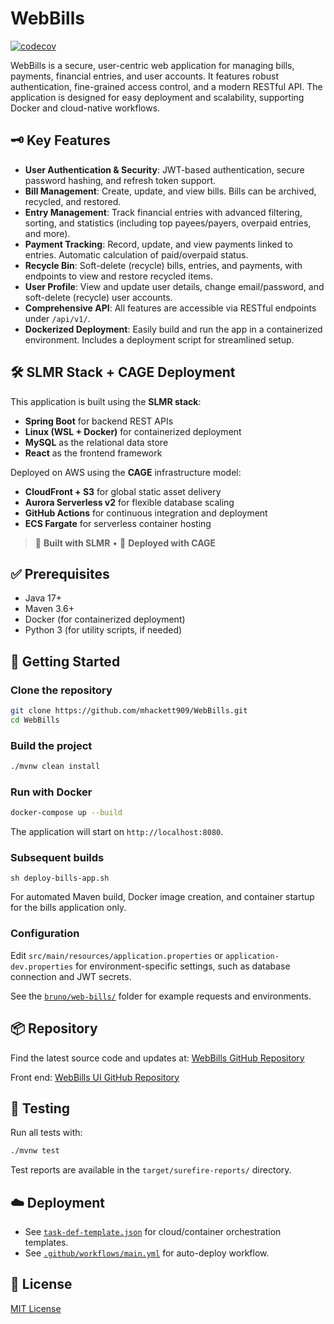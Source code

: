 # WebBills

[![codecov](https://codecov.io/gh/mhackett909/WebBills/branch/main/graph/badge.svg)](https://codecov.io/gh/mhackett909/WebBills)

WebBills is a secure, user-centric web application for managing bills, payments, financial entries, and user accounts. It features robust authentication, fine-grained access control, and a modern RESTful API. The application is designed for easy deployment and scalability, supporting Docker and cloud-native workflows.

## 🗝️ Key Features

- **User Authentication & Security**: JWT-based authentication, secure password hashing, and refresh token support.
- **Bill Management**: Create, update, and view bills. Bills can be archived, recycled, and restored.
- **Entry Management**: Track financial entries with advanced filtering, sorting, and statistics (including top payees/payers, overpaid entries, and more).
- **Payment Tracking**: Record, update, and view payments linked to entries. Automatic calculation of paid/overpaid status.
- **Recycle Bin**: Soft-delete (recycle) bills, entries, and payments, with endpoints to view and restore recycled items.
- **User Profile**: View and update user details, change email/password, and soft-delete (recycle) user accounts.
- **Comprehensive API**: All features are accessible via RESTful endpoints under `/api/v1/`.
- **Dockerized Deployment**: Easily build and run the app in a containerized environment. Includes a deployment script for streamlined setup.

## 🛠️ SLMR Stack + CAGE Deployment
This application is built using the **SLMR stack**:
- **Spring Boot** for backend REST APIs
- **Linux (WSL + Docker)** for containerized deployment
- **MySQL** as the relational data store
- **React** as the frontend framework

Deployed on AWS using the **CAGE** infrastructure model:
- **CloudFront + S3** for global static asset delivery
- **Aurora Serverless v2** for flexible database scaling
- **GitHub Actions** for continuous integration and deployment
- **ECS Fargate** for serverless container hosting

> 🔧 **Built with SLMR** • 🔐 **Deployed with CAGE**

## ✅ Prerequisites

- Java 17+
- Maven 3.6+
- Docker (for containerized deployment)
- Python 3 (for utility scripts, if needed)

## 🚀 Getting Started

### Clone the repository

```sh
git clone https://github.com/mhackett909/WebBills.git
cd WebBills
```

### Build the project

```sh
./mvnw clean install
```

### Run with Docker

```sh
docker-compose up --build
```

The application will start on `http://localhost:8080`.

### Subsequent builds

```
sh deploy-bills-app.sh
```

For automated Maven build, Docker image creation, and container startup for the bills application only.

### Configuration

Edit `src/main/resources/application.properties` or `application-dev.properties` for environment-specific settings, such as database connection and JWT secrets.

See the [`bruno/web-bills/`](bruno/web-bills/) folder for example requests and environments.

## 📦 Repository

Find the latest source code and updates at: [WebBills GitHub Repository](https://github.com/mhackett909/WebBills/)

Front end: [WebBills UI GitHub Repository](https://github.com/mhackett909/WebBillsView/)

## 🧪 Testing

Run all tests with:

```sh
./mvnw test
```

Test reports are available in the `target/surefire-reports/` directory.

## ☁️ Deployment

- See [`task-def-template.json`](task-def-template.json) for cloud/container orchestration templates.
- See [`.github/workflows/main.yml`](.github/workflows/main.yml) for auto-deploy workflow.

## 📄 License

[MIT License](LICENSE)

